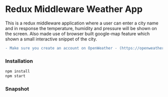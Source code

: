 # Redux Middleware Weather App

This is a redux middleware application where a user can enter a city name and in response the temperature, humidity and pressure will be shown on the screen.
Also made use of browser built google-map feature which  shown a small interactive snippet of the city.

```diff
- Make sure you create an account on OpenWeather - (https://openweathermap.org/forecast5) to generate your API KEY
```

### Installation
```sh
npm install
npm start
```

### Snapshot

